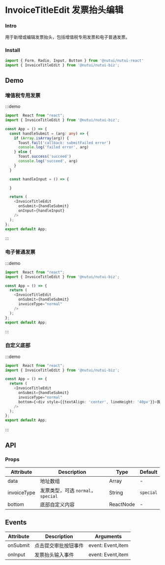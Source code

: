 #  InvoiceTitleEdit 发票抬头编辑

### Intro

用于新增或编辑发票抬头，包括增值税专用发票和电子普通发票。

### Install

```javascript
import { Form, Radio, Input, Button } from '@nutui/nutui-react'
import { InvoiceTitleEdit } from '@nutui/nutui-biz';
```


## Demo

### 增值税专用发票

:::demo

```ts
import  React from "react";
import { InvoiceTitleEdit } from '@nutui/nutui-biz';

const App = () => {
  const handleSubmit = (arg: any) => {
    if (Array.isArray(arg)) {
      Toast.fail('callback: submitFailed error')
      console.log('failed error', arg)
    } else {
      Toast.success('succeed')
      console.log('succeed', arg)
    }
  }

  const handleInput = () => {

  }

  return (
    <InvoiceTitleEdit 
      onSubmit={handleSubmit}
      onInput={handleInput}
    />
  );
};
export default App;
```

:::

### 电子普通发票

:::demo

```ts
import  React from "react";
import { InvoiceTitleEdit } from '@nutui/nutui-biz';

const App = () => {
  return (
    <InvoiceTitleEdit 
      onSubmit={handleSubmit}
      invoiceType="normal"
    />
  );
};
export default App;
```

:::

### 自定义底部

:::demo

```ts
import  React from "react";
import { InvoiceTitleEdit } from '@nutui/nutui-biz';

const App = () => {
  return (
    <InvoiceTitleEdit 
      onSubmit={handleSubmit}
      invoiceType="normal"
      bottom={<div style={{textAlign: 'center', lineHeight: '40px'}}>我是自定义的底部</div>}
    />
  );
};
export default App;
```

:::


## API

### Props


| Attribute    | Description                                       | Type    | Default    |
|---------|--------------------------------------------|---------|-----------|
| data   | 地址数组                                 | Array  | -         |
| invoiceType   | 发票类型，可选 `normal`，`special`    | String  | `special`         |
| bottom   | 底部自定义内容     | ReactNode  | -         |


## Events
| Attribute | Description | Arguments |
|----- | ----- | -----  |
| onSubmit | 点击提交审批按钮事件 |  event: Event,item |
| onInput | 发票抬头输入事件 |  event: Event,item |